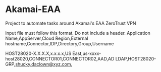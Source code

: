 # Akamai-EAA
Project to automate tasks around Akamai's EAA ZeroTrust VPN

Input file must follow this format. Do not include a header.
Application Name,AppServer,Cloud Region,External hostname,Connector,IDP,Directory,Group,Username

HOST28020-X.X.X.X,x.x.x.x,US East,us-xxxx-host28020,CONNECTOR01,CONNECTOR02,AAD,AD LDAP,HOST28020-GRP,shucky.daclown@xyz.com,
